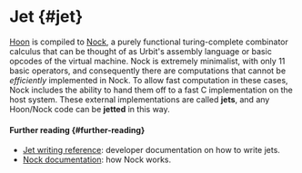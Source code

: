 # Jet {#jet}

[Hoon](hoon.md) is compiled to [Nock](nock.md), a purely functional turing-complete combinator calculus that can be thought of as Urbit's assembly language or basic opcodes of the virtual machine. Nock is extremely minimalist, with only 11 basic operators, and consequently there are computations that cannot be *efficiently* implemented in Nock. To allow fast computation in these cases, Nock includes the ability to hand them off to a fast C implementation on the host system. These external implementations are called **jets**, and any Hoon/Nock code can be **jetted** in this way.

#### Further reading {#further-reading}

- [Jet writing reference](../system/runtime/guides/jetting.md): developer documentation on how to write jets.
- [Nock documentation](../language/nock/reference/definition.md): how Nock works.
